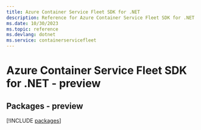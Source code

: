 ```yaml
---
title: Azure Container Service Fleet SDK for .NET
description: Reference for Azure Container Service Fleet SDK for .NET
ms.date: 10/30/2023
ms.topic: reference
ms.devlang: dotnet
ms.service: containerservicefleet
---
```

# Azure Container Service Fleet SDK for .NET - preview
## Packages - preview
[!INCLUDE [packages](container-service-fleet-index.md)]